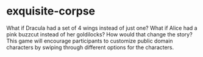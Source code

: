 # exquisite-corpse
What if Dracula had a set of 4 wings instead of just one? What if Alice had a pink buzzcut instead of her goldilocks? How would that change the story? This game will encourage participants to customize public domain characters by swiping through different options for the characters.
